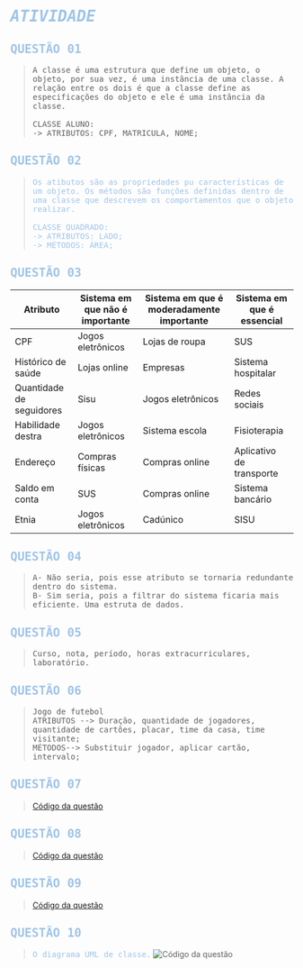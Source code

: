# <span style="color: #A0C4E8; font-family: 'OCR A Std', monospace"> ***ATIVIDADE***</span>

## <span style="color: #A0C4E8; font-family: 'OCR A Std', monospace"> QUESTÃO 01</span>
> <span style=" font-family: 'OCR A Std', monospace">A classe é uma estrutura que define um objeto, o objeto, por sua vez, é uma instância de uma classe. A relação entre os dois é que a classe define as especificações do objeto e ele é uma instância da classe.<br><br>
CLASSE ALUNO:<br>
-> ATRIBUTOS: CPF, MATRICULA, NOME;<br></span>

## <span style="color: #A0C4E8; font-family: 'OCR A Std', monospace"> QUESTÃO 02</span>
> <span style="color: #A0C4E8; font-family: 'OCR A Std', monospace">Os atibutos são as propriedades pu características de um objeto. Os métodos são funções definidas dentro de uma classe que descrevem os comportamentos que o objeto realizar.<br><br>
CLASSE QUADRADO:<br>
-> ATRIBUTOS: LADO;<br>
-> MÉTODOS: ÁREA;</span>

## <span style="color: #A0C4E8; font-family: 'OCR A Std', monospace"> QUESTÃO 03</span>
| Atributo                   | Sistema em que não é importante        | Sistema em que é moderadamente importante | Sistema em que é essencial               |
|----------------------------|----------------------------------------|------------------------------------------|------------------------------------------|
| CPF                        | Jogos eletrônicos                         | Lojas de roupa                           | SUS                         |
| Histórico de saúde          |Lojas online                           | Empresas                                 | Sistema hospitalar                       |
| Quantidade de seguidores    | Sisu                  | Jogos eletrônicos                           | Redes sociais                  |
| Habilidade destra           | Jogos eletrônicos                   | Sistema escola                            | Fisioterapia                             |
| Endereço                    | Compras físicas                          | Compras online                     | Aplicativo de transporte                      |
| Saldo em conta              | SUS                         | Compras online                           | Sistema bancário                         |
| Etnia                       | Jogos eletrônicos                        | Cadúnico                    | SISU                   |

## <span style="color: #A0C4E8; font-family: 'OCR A Std', monospace"> QUESTÃO 04</span>
> <span style=" font-family: 'OCR A Std', monospace">A- Não seria, pois esse atributo se tornaria redundante dentro do sistema. <br> B- Sim seria, pois a filtrar do sistema ficaria mais eficiente. Uma estruta de dados.</span>

## <span style="color: #A0C4E8; font-family: 'OCR A Std', monospace"> QUESTÃO 05</span>
> <span style=" font-family: 'OCR A Std', monospace">Curso, nota, período, horas extracurriculares, laboratório.<br></span>

## <span style="color: #A0C4E8; font-family: 'OCR A Std', monospace"> QUESTÃO 06</span>
> <span style=" font-family: 'OCR A Std', monospace">Jogo de futebol<br> ATRIBUTOS --> Duração, quantidade de jogadores, quantidade de cartões, placar, time da casa, time visitante; <br>MÉTODOS--> Substituir jogador, aplicar cartão, intervalo; <br></span>

## <span style="color: #A0C4E8; font-family: 'OCR A Std', monospace"> QUESTÃO 07</span>
> [Código da questão](https://github.com/KaioGabriel-the/Programa-orientada-a-objetos/blob/132ed2bf7147dd297b0e17c070d73418016593b2/atividade01/typescript/classe/Retangulo.ts)

## <span style="color: #A0C4E8; font-family: 'OCR A Std', monospace"> QUESTÃO 08</span>
> [Código da questão](https://github.com/KaioGabriel-the/Programa-orientada-a-objetos/blob/132ed2bf7147dd297b0e17c070d73418016593b2/atividade01/typescript/classe/Circulo.ts)

## <span style="color: #A0C4E8; font-family: 'OCR A Std', monospace"> QUESTÃO 09</span>
> [Código da questão](https://github.com/KaioGabriel-the/Programa-orientada-a-objetos/blob/132ed2bf7147dd297b0e17c070d73418016593b2/atividade01/typescript/classe/SituacaoFinaceira.ts)

## <span style="color: #A0C4E8; font-family: 'OCR A Std', monospace"> QUESTÃO 10</span>
> <span style="color: #A0C4E8; font-family: 'OCR A Std', monospace">O diagrama UML de classe.</span>
> ![Código da questão]()
